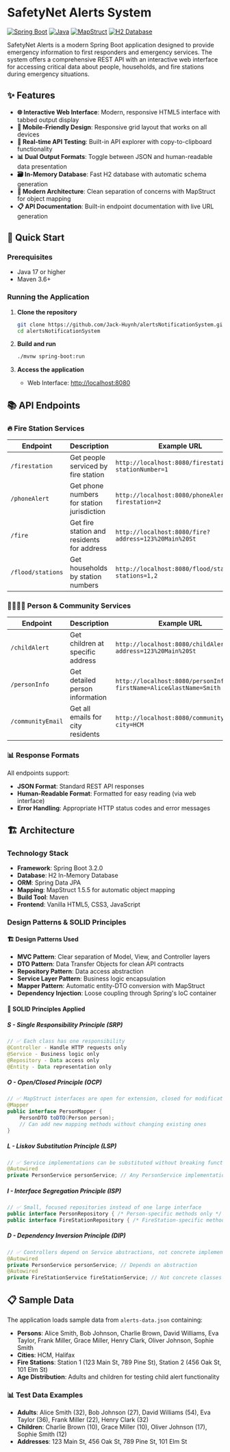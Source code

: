 # SafetyNet Alerts System

[![Spring Boot](https://img.shields.io/badge/Spring%20Boot-3.2.0-brightgreen.svg)](https://spring.io/projects/spring-boot)
[![Java](https://img.shields.io/badge/Java-17-orange.svg)](https://openjdk.java.net/)
[![MapStruct](https://img.shields.io/badge/MapStruct-1.5.5-blue.svg)](https://mapstruct.org/)
[![H2 Database](https://img.shields.io/badge/Database-H2-blue.svg)](http://www.h2database.com/)

SafetyNet Alerts is a modern Spring Boot application designed to provide emergency information to first responders and emergency services. The system offers a comprehensive REST API with an interactive web interface for accessing critical data about people, households, and fire stations during emergency situations.

## ✨ Features

- **🌐 Interactive Web Interface**: Modern, responsive HTML5 interface with tabbed output display
- **📱 Mobile-Friendly Design**: Responsive grid layout that works on all devices
- **🔄 Real-time API Testing**: Built-in API explorer with copy-to-clipboard functionality
- **📊 Dual Output Formats**: Toggle between JSON and human-readable data presentation
- **🗃️ In-Memory Database**: Fast H2 database with automatic schema generation
- **🔧 Modern Architecture**: Clean separation of concerns with MapStruct for object mapping
- **📋 API Documentation**: Built-in endpoint documentation with live URL generation

## 🚀 Quick Start

### Prerequisites
- Java 17 or higher
- Maven 3.6+

### Running the Application

1. **Clone the repository**
   ```bash
   git clone https://github.com/Jack-Huynh/alertsNotificationSystem.git
   cd alertsNotificationSystem
   ```

2. **Build and run**
   ```bash
   ./mvnw spring-boot:run
   ```

3. **Access the application**
   - Web Interface: [http://localhost:8080](http://localhost:8080)

## 📚 API Endpoints

### 🔥 Fire Station Services

| Endpoint | Description | Example URL |
|----------|-------------|-------------|
| `/firestation` | Get people serviced by fire station | `http://localhost:8080/firestation?stationNumber=1` |
| `/phoneAlert` | Get phone numbers for station jurisdiction | `http://localhost:8080/phoneAlert?firestation=2` |
| `/fire` | Get fire station and residents for address | `http://localhost:8080/fire?address=123%20Main%20St` |
| `/flood/stations` | Get households by station numbers | `http://localhost:8080/flood/stations?stations=1,2` |

### 👨‍👩‍👧‍👦 Person & Community Services

| Endpoint | Description | Example URL |
|----------|-------------|-------------|
| `/childAlert` | Get children at specific address | `http://localhost:8080/childAlert?address=123%20Main%20St` |
| `/personInfo` | Get detailed person information | `http://localhost:8080/personInfo?firstName=Alice&lastName=Smith` |
| `/communityEmail` | Get all emails for city residents | `http://localhost:8080/communityEmail?city=HCM` |

### 📊 Response Formats

All endpoints support:
- **JSON Format**: Standard REST API responses
- **Human-Readable Format**: Formatted for easy reading (via web interface)
- **Error Handling**: Appropriate HTTP status codes and error messages

## 🏗️ Architecture

### Technology Stack
- **Framework**: Spring Boot 3.2.0
- **Database**: H2 In-Memory Database
- **ORM**: Spring Data JPA
- **Mapping**: MapStruct 1.5.5 for automatic object mapping
- **Build Tool**: Maven
- **Frontend**: Vanilla HTML5, CSS3, JavaScript

### Design Patterns & SOLID Principles

#### 🏗️ **Design Patterns Used**
- **MVC Pattern**: Clear separation of Model, View, and Controller layers
- **DTO Pattern**: Data Transfer Objects for clean API contracts
- **Repository Pattern**: Data access abstraction
- **Service Layer Pattern**: Business logic encapsulation
- **Mapper Pattern**: Automatic entity-DTO conversion with MapStruct
- **Dependency Injection**: Loose coupling through Spring's IoC container

#### 🎯 **SOLID Principles Applied**

##### **S - Single Responsibility Principle (SRP)**
```java
// ✅ Each class has one responsibility
@Controller - Handle HTTP requests only
@Service - Business logic only  
@Repository - Data access only
@Entity - Data representation only
```

##### **O - Open/Closed Principle (OCP)**
```java
// ✅ MapStruct interfaces are open for extension, closed for modification
@Mapper
public interface PersonMapper {
    PersonDTO toDTO(Person person);
    // Can add new mapping methods without changing existing ones
}
```

##### **L - Liskov Substitution Principle (LSP)**
```java
// ✅ Service implementations can be substituted without breaking functionality
@Autowired
private PersonService personService; // Any PersonService implementation works
```

##### **I - Interface Segregation Principle (ISP)**
```java
// ✅ Small, focused repositories instead of one large interface
public interface PersonRepository { /* Person-specific methods only */ }
public interface FireStationRepository { /* FireStation-specific methods only */ }
```

##### **D - Dependency Inversion Principle (DIP)**
```java
// ✅ Controllers depend on Service abstractions, not concrete implementations
@Autowired
private PersonService personService; // Depends on abstraction
@Autowired 
private FireStationService fireStationService; // Not concrete classes
```

## 📋 Sample Data

The application loads sample data from `alerts-data.json` containing:
- **Persons**: Alice Smith, Bob Johnson, Charlie Brown, David Williams, Eva Taylor, Frank Miller, Grace Miller, Henry Clark, Oliver Johnson, Sophie Smith
- **Cities**: HCM, Halifax
- **Fire Stations**: Station 1 (123 Main St, 789 Pine St), Station 2 (456 Oak St, 101 Elm St)
- **Age Distribution**: Adults and children for testing child alert functionality

### 📊 Test Data Examples
- **Adults**: Alice Smith (32), Bob Johnson (27), David Williams (54), Eva Taylor (36), Frank Miller (22), Henry Clark (32)
- **Children**: Charlie Brown (10), Grace Miller (10), Oliver Johnson (17), Sophie Smith (12)
- **Addresses**: 123 Main St, 456 Oak St, 789 Pine St, 101 Elm St
